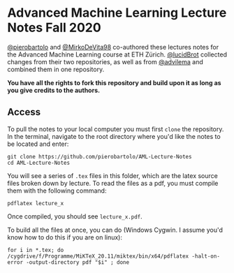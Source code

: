 # Advanced Machine Learning Lecture Notes Fall 2020

[@pierobartolo](https://github.com/pierobartolo) and [@MirkoDeVita98](https://github.com/MirkoDeVita98) co-authored these lectures notes for the Advanced Machine Learning course at ETH Zürich. [@lucidBrot](https://github.com/lucidBrot/) collected changes from their two repositories, as well as from [@advilema](https://github.com/advilema) and combined them in one repository.

**You have all the rights to fork this repository and build upon it as long as you give credits to the authors.**

## Access
To pull the notes to your local computer you must first `clone` the repository.
In the terminal, navigate to the root directory where you'd like the notes to
be located and enter:

    git clone https://github.com/pierobartolo/AML-Lecture-Notes
    cd AML-Lecture-Notes

You will see a series of `.tex` files in this folder, which are the latex
source files broken down by lecture. To read the files as a pdf, you must
compile them with the following command:

    pdflatex lecture_x

Once compiled, you should see `lecture_x.pdf`.

To build all the files at once, you can do (Windows Cygwin. I assume you'd know how to do this if you are on linux):

```
for i in *.tex; do /cygdrive/f/Programme/MiKTeX_20.11/miktex/bin/x64/pdflatex -halt-on-error -output-directory pdf "$i" ; done
```

